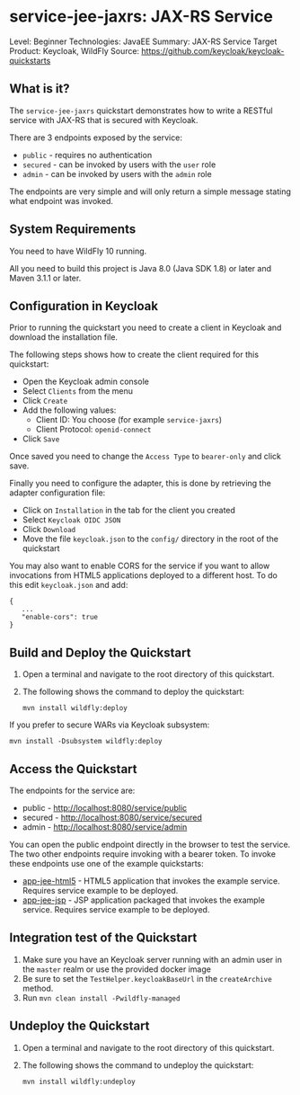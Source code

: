 service-jee-jaxrs: JAX-RS Service
===================================================

Level: Beginner
Technologies: JavaEE
Summary: JAX-RS Service
Target Product: <span>Keycloak</span>, <span>WildFly</span>
Source: <https://github.com/keycloak/keycloak-quickstarts>


What is it?
-----------

The `service-jee-jaxrs` quickstart demonstrates how to write a RESTful service with JAX-RS that is secured with <span>Keycloak</span>.

There are 3 endpoints exposed by the service:

* `public` - requires no authentication
* `secured` - can be invoked by users with the `user` role
* `admin` - can be invoked by users with the `admin` role

The endpoints are very simple and will only return a simple message stating what endpoint was invoked.


System Requirements
-------------------

You need to have <span>WildFly 10</span> running.

All you need to build this project is Java 8.0 (Java SDK 1.8) or later and Maven 3.1.1 or later.


Configuration in <span>Keycloak</span>
-----------------------

Prior to running the quickstart you need to create a client in <span>Keycloak</span> and download the installation file.

The following steps shows how to create the client required for this quickstart:

* Open the <span>Keycloak</span> admin console
* Select `Clients` from the menu
* Click `Create`
* Add the following values:
  * Client ID: You choose (for example `service-jaxrs`)
  * Client Protocol: `openid-connect`
* Click `Save`

Once saved you need to change the `Access Type` to `bearer-only` and click save.

Finally you need to configure the adapter, this is done by retrieving the adapter configuration file:

* Click on `Installation` in the tab for the client you created
* Select `Keycloak OIDC JSON`
* Click `Download`
* Move the file `keycloak.json` to the `config/` directory in the root of the quickstart

You may also want to enable CORS for the service if you want to allow invocations from HTML5 applications deployed to a
different host. To do this edit `keycloak.json` and add:

````
{
   ...
   "enable-cors": true
}
````


Build and Deploy the Quickstart
-------------------------------

1. Open a terminal and navigate to the root directory of this quickstart.

2. The following shows the command to deploy the quickstart:

   ````
   mvn install wildfly:deploy
   ````

If you prefer to secure WARs via <span>Keycloak</span> subsystem:

   ````
   mvn install -Dsubsystem wildfly:deploy
   ````

Access the Quickstart
---------------------

The endpoints for the service are:

* public - <http://localhost:8080/service/public>
* secured - <http://localhost:8080/service/secured>
* admin - <http://localhost:8080/service/admin>

You can open the public endpoint directly in the browser to test the service. The two other endpoints require
invoking with a bearer token. To invoke these endpoints use one of the example quickstarts:

* [app-jee-html5](../app-jee-html5/README.md) - HTML5 application that invokes the example service. Requires service example to be deployed.
* [app-jee-jsp](../app-jee-jsp/README.md) - JSP application packaged that invokes the example service. Requires service example to be deployed.

Integration test of the Quickstart
----------------------------------

1. Make sure you have an <span>Keycloak</span> server running with an admin user in the `master` realm or use the provided docker image
2. Be sure to set the `TestHelper.keycloakBaseUrl` in the `createArchive` method.
3. Run `mvn clean install -Pwildfly-managed`


Undeploy the Quickstart
-----------------------

1. Open a terminal and navigate to the root directory of this quickstart.

2. The following shows the command to undeploy the quickstart:

   ````
   mvn install wildfly:undeploy
   ````

